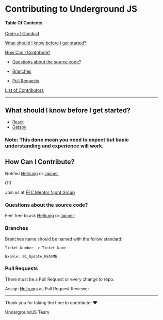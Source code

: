 # Contributing to Underground JS

#### Table Of Contents

[Code of Conduct](CODE_OF_CONDUCT.md)

[What should I know before I get started?](#what-should-i-know-before-i-get-started?)

[How Can I Contribute?](#how-can-i-contribute?)

* [Questions about the source code?](#questions-about-the-source-code?) 

* [Branches](#branches)

* [Pull Requests](#pull-requests)

[List of Contributors](README.md)

---

## What should I know before I get started?

- [React](https://reactjs.org/)
- [Gatsby](https://www.gatsbyjs.org/)

### Note: This done mean you need to expect but basic understanding and experience will work.

## How Can I Contribute?

Notifed [Hellrung](https://github.com/Hellrungj) or [lapinell](https://github.com/lapinell)

OR

Join us at [FFC Mentor Night Group](https://www.meetup.com/freeCodeCamp-Nashville/) 

### Questions about the source code?

Feel free to ask [Hellrung](https://github.com/Hellrungj) or [lapinell](https://github.com/lapinell)

### Branches

Branches name should be named with the follow standard:
```
Ticket Number -> Ticket Name

Examle: 01_Update_README
```

### Pull Requests

There must be a Pull Request or every change to repo.

Assign [Hellrungj](https://github.com/Hellrungj) as Pull Request Reviewer

---

Thank you for taking the time to contribute! :heart:

UndergroundJS Team
